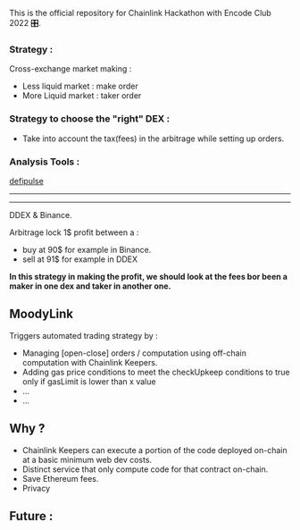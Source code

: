 This is the official repository for Chainlink Hackathon with Encode Club 2022 🎛.


### Strategy : 

Cross-exchange market making :

- Less liquid market : make order 
- More Liquid market : taker order 


### Strategy to choose the "right" DEX : 

- Take into account the tax(fees) in the arbitrage while setting up orders. 



### Analysis Tools : 

[defipulse](https://www.defipulse.com/defi-list)



-----------------------------------------------------------------------------------------------------------------------------------------------------------

-----------------------------------------------------------------------------------------------------------------------------------------------------------









 DDEX & Binance. 
 
 Arbitrage lock 1$ profit between a : 
 - buy at 90$ for example in Binance.
 - sell at 91$ for example in DDEX 
 
**In this strategy in making the profit, we should look at the fees bor been a maker in one dex and taker in another one.**
 
 


## MoodyLink 

 Triggers automated trading strategy by :
 
- Managing [open-close] orders / computation using off-chain computation with Chainlink Keepers. 
- Adding gas price conditions to meet the checkUpkeep conditions to true only if gasLimit  is lower than x value 
- ...
- ...

## Why ?

- Chainlink Keepers can execute a portion of the code deployed on-chain at a basic minimum web dev costs. 
- Distinct service that only compute code for that contract on-chain. 
- Save Ethereum fees. 
- Privacy 

## Future : 


